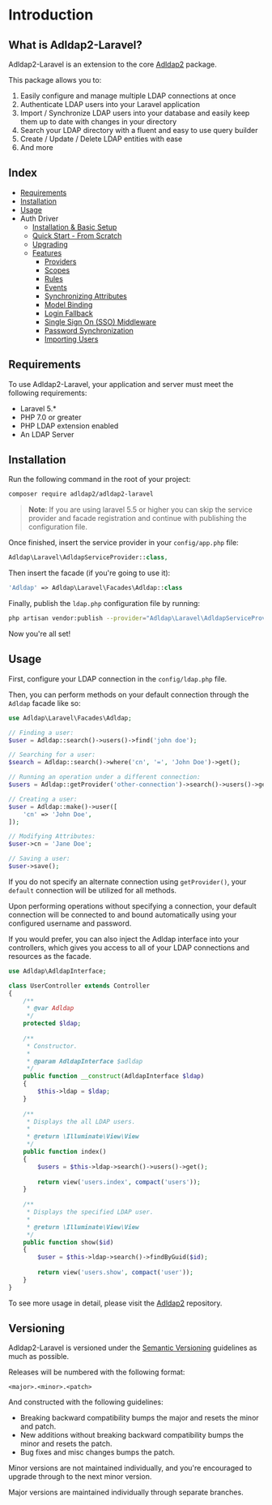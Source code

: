 # Introduction

## What is Adldap2-Laravel?

Adldap2-Laravel is an extension to the core [Adldap2](https://github.com/Adldap2/Adldap2) package.

This package allows you to:

1. Easily configure and manage multiple LDAP connections at once
2. Authenticate LDAP users into your Laravel application
3. Import / Synchronize LDAP users into your database and easily keep them up to date with changes in your directory
4. Search your LDAP directory with a fluent and easy to use query builder
5. Create / Update / Delete LDAP entities with ease
6. And more

## Index

* [Requirements](#requirements)
* [Installation](#installation)
* [Usage](#usage)
* Auth Driver
  * [Installation & Basic Setup](docs/auth.md#installation)
  * [Quick Start - From Scratch](docs/quick-start.md)
  * [Upgrading](docs/auth.md#upgrading-from-3-to-4)
  * [Features](docs/auth.md#features)
    * [Providers](docs/auth.md#providers)
    * [Scopes](docs/auth.md#scopes)
    * [Rules](docs/auth.md#rules)
    * [Events](docs/auth.md#events)
    * [Synchronizing Attributes](docs/auth.md#syncing-attributes)
    * [Model Binding](docs/auth.md#model-binding)
    * [Login Fallback](docs/auth.md#fallback)
    * [Single Sign On (SSO) Middleware](docs/auth.md#middleware)
    * [Password Synchronization](docs/auth.md#password-synchronization)
    * [Importing Users](docs/importing.md)

## Requirements

To use Adldap2-Laravel, your application and server must meet the following requirements:

- Laravel 5.*
- PHP 7.0 or greater
- PHP LDAP extension enabled
- An LDAP Server

## Installation

Run the following command in the root of your project:

```bash
composer require adldap2/adldap2-laravel
```

> **Note**: If you are using laravel 5.5 or higher you can skip the service provider
> and facade registration and continue with publishing the configuration file.

Once finished, insert the service provider in your `config/app.php` file:

```php
Adldap\Laravel\AdldapServiceProvider::class,
```

Then insert the facade (if you're going to use it):

```php
'Adldap' => Adldap\Laravel\Facades\Adldap::class
```

Finally, publish the `ldap.php` configuration file by running:

```bash
php artisan vendor:publish --provider="Adldap\Laravel\AdldapServiceProvider"
```

Now you're all set!

## Usage

First, configure your LDAP connection in the `config/ldap.php` file.

Then, you can perform methods on your default connection through the `Adldap` facade like so:

```php
use Adldap\Laravel\Facades\Adldap;

// Finding a user:
$user = Adldap::search()->users()->find('john doe');

// Searching for a user:
$search = Adldap::search()->where('cn', '=', 'John Doe')->get();

// Running an operation under a different connection:
$users = Adldap::getProvider('other-connection')->search()->users()->get();

// Creating a user:
$user = Adldap::make()->user([
    'cn' => 'John Doe',
]);

// Modifying Attributes:
$user->cn = 'Jane Doe';

// Saving a user:
$user->save();
```

If you do not specify an alternate connection using `getProvider()`, your
`default` connection will be utilized for all methods.

Upon performing operations without specifying a connection, your default
connection will be connected to and bound automatically
using your configured username and password.

If you would prefer, you can also inject the Adldap interface into your controllers,
which gives you access to all of your LDAP connections and resources as the facade.

```php
use Adldap\AdldapInterface;

class UserController extends Controller
{
    /**
     * @var Adldap
     */
    protected $ldap;
    
    /**
     * Constructor.
     *
     * @param AdldapInterface $adldap
     */
    public function __construct(AdldapInterface $ldap)
    {
        $this->ldap = $ldap;
    }
    
    /**
     * Displays the all LDAP users.
     *
     * @return \Illuminate\View\View
     */
    public function index()
    {
        $users = $this->ldap->search()->users()->get();
        
        return view('users.index', compact('users'));
    }
    
    /**
     * Displays the specified LDAP user.
     *
     * @return \Illuminate\View\View
     */
    public function show($id)
    {
        $user = $this->ldap->search()->findByGuid($id);
        
        return view('users.show', compact('user'));
    }
}
```

To see more usage in detail, please visit the [Adldap2](http://github.com/Adldap2/Adldap2) repository.

## Versioning

Adldap2-Laravel is versioned under the [Semantic Versioning](http://semver.org/) guidelines as much as possible.

Releases will be numbered with the following format:

`<major>.<minor>.<patch>`

And constructed with the following guidelines:

* Breaking backward compatibility bumps the major and resets the minor and patch.
* New additions without breaking backward compatibility bumps the minor and resets the patch.
* Bug fixes and misc changes bumps the patch.

Minor versions are not maintained individually, and you're encouraged to upgrade through to the next minor version.

Major versions are maintained individually through separate branches.
